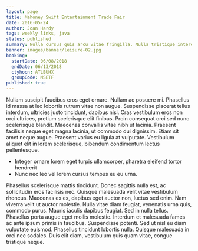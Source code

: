 ```yaml
---
layout: page
title: Mahoney Swift Entertainment Trade Fair
date: 2016-05-24
author: Joan Hardy
tags: weekly links, java
status: published
summary: Nulla cursus quis arcu vitae fringilla. Nulla tristique interdum elit.
banner: images/banner/leisure-02.jpg
booking:
  startDate: 06/08/2018
  endDate: 06/13/2018
  ctyhocn: ATLBUHX
  groupCode: MSETF
published: true
---
```

Nullam suscipit faucibus eros eget ornare. Nullam ac posuere mi. Phasellus id massa at leo lobortis rutrum vitae non augue. Suspendisse placerat tellus interdum, ultricies justo tincidunt, dapibus nisi. Cras vestibulum eros non orci ultrices, pretium scelerisque elit finibus. Proin consequat orci sed nunc scelerisque blandit. Maecenas convallis vitae nibh ut lacinia. Praesent facilisis neque eget magna lacinia, ut commodo dui dignissim. Etiam sit amet neque augue. Praesent varius eu ligula at vulputate. Vestibulum aliquet elit in lorem scelerisque, bibendum condimentum lectus pellentesque.

* Integer ornare lorem eget turpis ullamcorper, pharetra eleifend tortor hendrerit
* Nunc nec leo vel lorem cursus tempus eu eu urna.

Phasellus scelerisque mattis tincidunt. Donec sagittis nulla est, ac sollicitudin eros facilisis nec. Quisque malesuada velit vitae vestibulum rhoncus. Maecenas ex ex, dapibus eget auctor non, luctus sed enim. Nam viverra velit ut auctor molestie. Nulla vitae diam feugiat, venenatis urna quis, commodo purus. Mauris iaculis dapibus feugiat. Sed in nulla tellus. Phasellus porta augue eget mollis molestie. Interdum et malesuada fames ac ante ipsum primis in faucibus. Suspendisse potenti. Sed ut nisl eu diam vulputate euismod. Phasellus tincidunt lobortis nulla. Quisque malesuada in orci nec sodales. Duis elit diam, vestibulum quis quam vitae, congue tristique neque.
